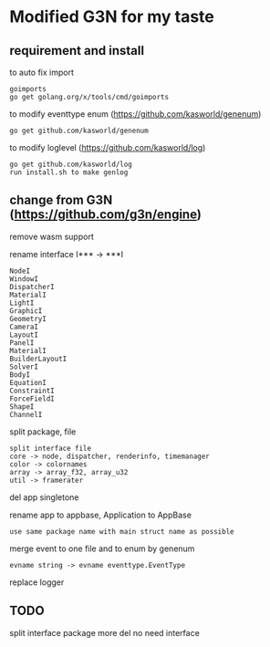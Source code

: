 # Modified G3N for my taste

## requirement and install

to auto fix import 
    
    goimports 
    go get golang.org/x/tools/cmd/goimports 

to modify eventtype enum (https://github.com/kasworld/genenum)

    go get github.com/kasworld/genenum
    

to modify loglevel (https://github.com/kasworld/log)

    go get github.com/kasworld/log
    run install.sh to make genlog


## change from G3N (https://github.com/g3n/engine)

remove wasm support 

rename interface I*** -> ***I 

    NodeI
    WindowI
    DispatcherI
    MaterialI
    LightI
    GraphicI
    GeometryI
    CameraI
    LayoutI
    PanelI
    MaterialI
    BuilderLayoutI
    SolverI
    BodyI
    EquationI
    ConstraintI
    ForceFieldI
    ShapeI
    ChannelI

split package, file 

    split interface file 
    core -> node, dispatcher, renderinfo, timemanager
    color -> colornames
    array -> array_f32, array_u32
    util -> framerater

del app singletone 

rename app to appbase, Application to AppBase

    use same package name with main struct name as possible 

merge event to one file and to enum by genenum

    evname string -> evname eventtype.EventType

replace logger 

## TODO 

split interface package more 
del no need interface